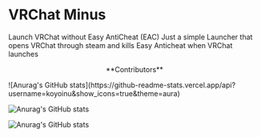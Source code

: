 # VRChat Minus
Launch VRChat without Easy AntiCheat (EAC)
Just a simple Launcher that opens VRChat through steam and kills Easy Anticheat when VRChat launches
<p align="center">
**Contributors**
</p>
![Anurag's GitHub stats](https://github-readme-stats.vercel.app/api?username=koyoinu&show_icons=true&theme=aura)


![Anurag's GitHub stats](https://github-readme-stats.vercel.app/api?username=AvyThyFloof&show_icons=true&theme=gotham)


![Anurag's GitHub stats](https://github-readme-stats.vercel.app/api?username=LudoDash&show_icons=true&theme=panda)

